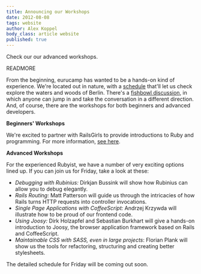 ```yaml
---
title: Announcing our Workshops
date: 2012-08-08
tags: website
author: Alex Koppel
body_class: article website
published: true
---
```


  Check our our advanced workshops.

  READMORE

  From the beginning, eurucamp has wanted to be a hands-on kind of experience.
  We're located out in nature, with a [schedule][schedule] that'll let us check
  explore the waters and woods of Berlin.  There's a [fishbowl discussion][fishbowl],
  in which anyone can jump in and take the conversation in a different
  direction.  And, of course, there are the workshops for both beginners and
  advanced developers.

  **Beginners' Workshops**

  We're excited to partner with RailsGirls to provide introductions to Ruby and
  programming.  For more information, [see here][beginners].

  **Advanced Workshops**

  For the experienced Rubyist, we have a number of very exciting options
  lined up.  If you can join us for Friday, take a look at these:

  * _Debugging with Rubinius:_ Dirkjan Bussink will show how Rubinius can allow
  you to debug elegantly.
  * _Rails Routing:_ Matt Patterson will guide us through the intricacies of
  how Rails turns HTTP requests into controller invocations.
  * _Single Page Applications with CoffeeScript:_ Andrzej Krzywda will
  illustrate how to be proud of our frontend code.
  * _Using Joosy:_ Dirk Holzapfel and Sebastian Burkhart will give a hands-on introduction to Joosy, the browser application framework based on Rails and CoffeeScript.
  * _Maintainable CSS with SASS, even in large projects_: Florian Plank will show us the tools for refactoring, structuring and creating better stylesheets.

  The detailed schedule for Friday will be coming out soon.

  [schedule]:/schedule
  [fishbowl]:http://en.wikipedia.org/wiki/Fishbowl_(discussion)
  [beginners]:http://railsgirlsberlin.tumblr.com/workshops/eurucamp-beginners-workshop-supported-by-rails-girls-berlin-august-2012
